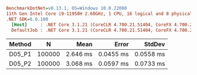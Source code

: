 ``` ini

BenchmarkDotNet=v0.13.1, OS=Windows 10.0.22000
11th Gen Intel Core i9-11950H 2.60GHz, 1 CPU, 16 logical and 8 physical cores
.NET SDK=6.0.100
  [Host]     : .NET Core 3.1.21 (CoreCLR 4.700.21.51404, CoreFX 4.700.21.51508), X64 RyuJIT
  DefaultJob : .NET Core 3.1.21 (CoreCLR 4.700.21.51404, CoreFX 4.700.21.51508), X64 RyuJIT


```
| Method |      N |     Mean |     Error |    StdDev |
|------- |------- |---------:|----------:|----------:|
| D05_P1 | 100000 | 2.646 ms | 0.0455 ms | 0.0558 ms |
| D05_P2 | 100000 | 3.068 ms | 0.0597 ms | 0.0733 ms |
